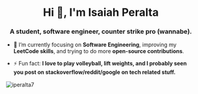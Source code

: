 <h1 align="center">Hi 👋, I'm Isaiah Peralta</h1>
<h3 align="center">A student, software engineer, counter strike pro (wannabe). </h3>

- 🌱 I’m currently focusing on **Software Engineering**, improving my **LeetCode skills**, and trying to do more **open-source contributions**.

- ⚡ Fun fact: **I love to play volleyball, lift weights, and I probably seen you post on stackoverflow/reddit/google on tech related stuff.**

<p>&nbsp;<img align="center" src="https://github-readme-stats.vercel.app/api?username=iperalta7&show_icons=true&locale=en" alt="iperalta7" /></p>

